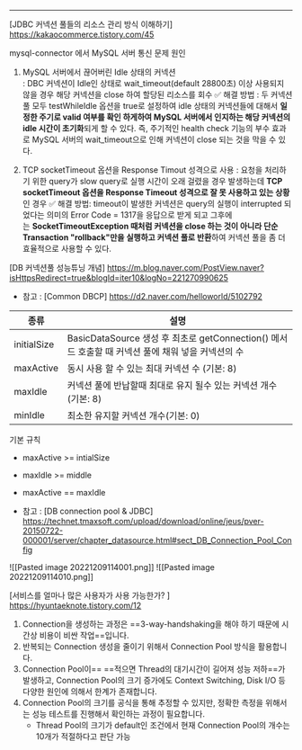 ----
[JDBC 커넥션 풀들의 리소스 관리 방식 이해하기]
https://kakaocommerce.tistory.com/45

mysql-connector 에서 MySQL 서버 통신 문제 원인
1. MySQL 서버에서 끊어버린 Idle 상태의 커넥션  
: DBC 커넥션이 Idle인 상태로 wait_timeout(default 28800초) 이상 사용되지 않을 경우 
 해당 커넥션을 close 하여 할당된 리소스를 회수
✅ 해결 방법 : 
두 커넥션 풀 모두 testWhileIdle 옵션을 true로 설정하여 idle 상태의 커넥션들에 대해서 **일정한 주기로 valid 여부를 확인 하게하여 MySQL 서버에서 인지하는 해당 커넥션의 idle 시간이 초기화**되게 할 수 있다. 즉, 주기적인 health check 기능의 부수 효과로 MySQL 서버의 wait_timeout으로 인해 커넥션이 close 되는 것을 막을 수 있다.

2. TCP socketTimeout 옵션을 Response Timout 성격으로 사용
: 요청을 처리하기 위한 query가 slow query로 실행 시간이 오래 걸렸을 경우 발생하는데
 **TCP socketTimeout 옵션을 Response Timeout 성격으로 잘 못 사용하고 있는 상황**인 경우
✅ 해결 방법: 
timeout이 발생한 커넥션은 query의 실행이 interrupted 되었다는 의미의 Error Code = 1317을 응답으로 받게 되고 그후에는 **SocketTimeoutException 때처럼 커넥션을 close 하는 것이 아니라 단순 Transaction "rollback"만을 실행하고 커넥션 풀로 반환**하여 커넥션 풀을 좀 더 효율적으로 사용할 수 있다.


[DB 커넥션풀 성능튜닝 개념]
https://m.blog.naver.com/PostView.naver?isHttpsRedirect=true&blogId=iter10&logNo=221270990625

- 참고 : [Common DBCP]  https://d2.naver.com/helloworld/5102792

| 종류        | 설명                                                                                              |
| ----------- | ------------------------------------------------------------------------------------------------- |
| initialSize | BasicDataSource 생성 후 최초로 getConnection() 메서드 호출할 때 커넥션 풀에 채워 넣을 커넥션의 수 |
| maxActive   | 동시 사용 할 수 있는 최대 커넥션 수 (기본: 8)                                                     |
| maxIdle     | 커넥션 풀에 반납할때 최대로 유지 될수 있는 커넥션 개수 (기본: 8)                                  |
| minIdle     | 최소한 유지할 커넥션 개수(기본: 0)                                                                |

기본 규칙
* maxActive >= intialSize
* maxIdle >= middle
* maxActive == maxIdle

* 참고 : [DB connection pool & JDBC] https://technet.tmaxsoft.com/upload/download/online/jeus/pver-20150722-000001/server/chapter_datasource.html#sect_DB_Connection_Pool_Config

![[Pasted image 20221209114001.png]]
![[Pasted image 20221209114010.png]]

[서비스를 얼마나 많은 사용자가 사용 가능한가? ]
https://hyuntaeknote.tistory.com/12

1.  Connection을 생성하는 과정은 ==3-way-handshaking을 해야 하기 때문에 시간상 비용이 비싼 작업==입니다.
2.  반복되는 Connection 생성을 줄이기 위해서 Connection Pool 방식을 활용합니다.
3.  Connection Pool이== ==적으면 Thread의 대기시간이 길어져 성능 저하==가 발생하고, Connection Pool의 크기 증가에도 Context Switching, Disk I/O 등 다양한 원인에 의해서 한계가 존재합니다.
4.  Connection Pool의 크기를 공식을 통해 추정할 수 있지만, 정확한 측정을 위해서는 성능 테스트를 진행해서 확인하는 과정이 필요합니다.
	* Thread Pool의 크기가 default인 조건에서 현재 Connection Pool의 개수는 10개가 적절하다고 판단 가능 






